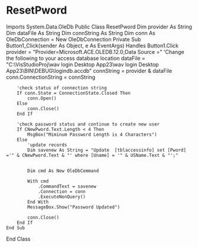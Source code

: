 # ResetPword
Imports System.Data.OleDb
Public Class ResetPword
    Dim provider As String
    Dim dataFile As String
    Dim connString As String
    Dim conn As OleDbConnection = New OleDbConnection
    Private Sub Button1_Click(sender As Object, e As EventArgs) Handles Button1.Click
        provider = "Provider=Microsoft.ACE.OLEDB.12.0;Data Source ="
        'Change the following to your access database location
        dataFile = "C:\VisStudioProj\wav login Desktop App23\wav login Desktop App23\BIN\DEBUG\logindb.accdb"
        connString = provider & dataFile
        conn.ConnectionString = connString

        'check status of connection string
        If conn.State = ConnectionState.Closed Then
            conn.Open()
        Else
            conn.Close()
        End If

        'check password status and continue to create new user
        If CNewPword.Text.Length < 4 Then
            MsgBox("Miminum Password Length is 4 Characters")
        Else
            'update records
            Dim savenew As String = "Update  [tblaccessinfo] set [Pword] ='" & CNewPword.Text & "' where [Uname] = '" & USName.Text & "';"


            Dim cmd As New OleDbCommand

            With cmd
                .CommandText = savenew
                .Connection = conn
                .ExecuteNonQuery()
            End With
            MessageBox.Show("Password Updated")

            conn.Close()
        End If
    End Sub

End Class
